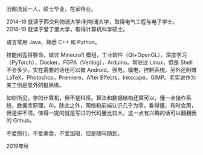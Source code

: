 旧都流民一人，硕士毕业，在家待业。

2014-18 就读于西交利物浦大学/利物浦大学，取得电气工程与电子学士。  
2018-19 就读于爱丁堡大学，取得计算机科学硕士。

语言常用 Java，熟悉 C++ 和 Python。

技能树歪得要命，做过 Minecraft 模组，​工业软件（Qt+OpenGL），​深度学习（PyTorch），​Docker，​FGPA（Verilog），​Arduino。​常驻过 Linux，但是 Shell 不会多少。实在需要的话也可以做 Android，强电，模电，控制系统。另外还附赠 LaTeX，​Photoshop，​Premiere，​After Effects，​Inkscape，​GIMP。​老实说作为美工倒是意外的挺熟练。

如你所见，学的计算机，但不是科班。算法和数据结构还算可以，懂一点操作系统，数据库原理，AI。除此之外，网络和前端认识几乎为零，看得懂，有时会用，但是讲不清。值得一提的就是写过的代码量比较大，这一点有兴趣的话可以翻翻我的 Github。

不爱旅行，不爱美食，不爱加班，但是随叫随到。

2019年秋
